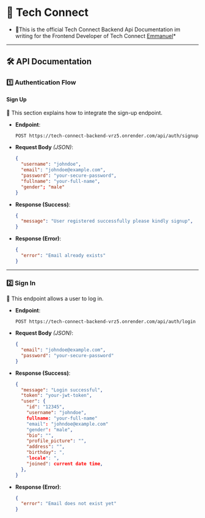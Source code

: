 # 🚀 Tech Connect

* 📌This is the official Tech Connect Backend Api Documentation im writing for the  Frontend Developer of Tech Connect [Emmanuel](https://github.com/emess2g)*
---

## 🛠 API Documentation  

### 1️⃣ Authentication Flow  

#### **Sign Up**  
📌 This section explains how to integrate the sign-up endpoint.  

- **Endpoint**:  
  ```http
  POST https://tech-connect-backend-vrz5.onrender.com/api/auth/signup
  ```

- **Request Body** *(JSON)*:  
  ```json
  {
    "username": "johndoe",
    "email": "johndoe@example.com",
    "password": "your-secure-password",
    "fullname": "your-full-name",
    "gender"; "male"
  }
  ```

- **Response (Success)**:  
  ```json
  {
    "message": "User registered successfully please kindly signup",
  }
  ```

- **Response (Error)**:  
  ```json
  {
    "error": "Email already exists"
  }
  ```

---

### 2️⃣ Sign In  
📌 This endpoint allows a user to log in.  

- **Endpoint**:  
  ```http
  POST https://tech-connect-backend-vrz5.onrender.com/api/auth/login
  ```

- **Request Body** *(JSON)*:  
  ```json
  {
    "email": "johndoe@example.com",
    "password": "your-secure-password"
  }
  ```

- **Response (Success)**:  
  ```json
  {
    "message": "Login successful",
    "token": "your-jwt-token",
    "user": {
      "id": "12345",
      "username": "johndoe",
      fullname: "your-full-name"
      "email": "johndoe@example.com"
      "gender": "male",
      "bio": "",
      "profile_picture": "",
      "address": "",
      "birthday": ",
      "locale": ",
      "joined": current date time,
    },
  }
  ```
- **Response (Error)**:  
  ```json
  {
    "error": "Email does not exist yet"
  }
  ```


